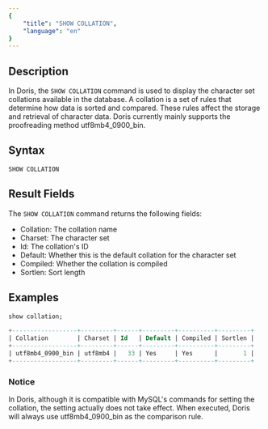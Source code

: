 ```yaml
---
{
    "title": "SHOW COLLATION",
    "language": "en"
}
---
```


<!--
Licensed to the Apache Software Foundation (ASF) under one
or more contributor license agreements.  See the NOTICE file
distributed with this work for additional information
regarding copyright ownership.  The ASF licenses this file
to you under the Apache License, Version 2.0 (the
"License"); you may not use this file except in compliance
with the License.  You may obtain a copy of the License at

  http://www.apache.org/licenses/LICENSE-2.0

Unless required by applicable law or agreed to in writing,
software distributed under the License is distributed on an
"AS IS" BASIS, WITHOUT WARRANTIES OR CONDITIONS OF ANY
KIND, either express or implied.  See the License for the
specific language governing permissions and limitations
under the License.
-->

## Description

In Doris, the `SHOW COLLATION` command is used to display the character set collations available in the database. A collation is a set of rules that determine how data is sorted and compared. These rules affect the storage and retrieval of character data. Doris currently mainly supports the proofreading method utf8mb4_0900_bin.

## Syntax

```
SHOW COLLATION
```

## Result Fields

The `SHOW COLLATION` command returns the following fields:

* Collation: The collation name
* Charset: The character set
* Id: The collation's ID
* Default: Whether this is the default collation for the character set
* Compiled: Whether the collation is compiled
* Sortlen: Sort length

## Examples

```sql
show collation;
```

```sql
+------------------+---------+------+---------+----------+---------+
| Collation        | Charset | Id   | Default | Compiled | Sortlen |
+------------------+---------+------+---------+----------+---------+
| utf8mb4_0900_bin | utf8mb4 |   33 | Yes     | Yes      |       1 |
+------------------+---------+------+---------+----------+---------+
```

### Notice

In Doris, although it is compatible with MySQL's commands for setting the collation, the setting actually does not take effect. When executed, Doris will always use utf8mb4_0900_bin as the comparison rule.

